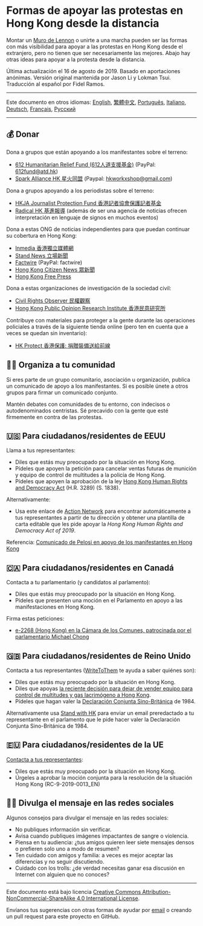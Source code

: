 # Formas de apoyar las protestas en Hong Kong desde la distancia

Montar un [Muro de Lennon](https://www.elmundo.es/internacional/2019/07/14/5d2b199321efa0ac218b46c6.html) o unirte a una marcha pueden ser las formas con más visibilidad para apoyar a las protestas en Hong Kong desde el extranjero, pero no tienen que ser necesariamente las mejores. Abajo hay otras ideas para apoyar a la protesta desde la distancia.

Última actualización el 16 de agosto de 2019. Basado en aportaciones anónimas. Versión original mantenida por Jason Li y Lokman Tsui. Traducción al español por Fidel Ramos.

---

Este documento en otros idiomas: [English](README.md), [繁體中文](README-繁體中文.md), [Português](README-Portugues.md), [Italiano](README-Italiano.md), [Deutsch](README-Deutsch.md), [Français](README-Francais.md), [Русский](README-Русский.md)

---

## 💰 Donar

Dona a grupos que están apoyando a los manifestantes sobre el terreno:

- [612 Humanitarian Relief Fund (612人道支援基金)](https://www.facebook.com/612Fund/) (PayPal: 612fund@atd.hk)
- [Spark Alliance HK 星火同盟](https://www.facebook.com/sparkalliancehk/posts/2042900022663786) (Paypal: hkworkxshop@gmail.com)

Dona a grupos apoyando a los periodistas sobre el terreno:

- [HKJA Journalist Protection Fund 香港記者協會保護記者基金](https://gogetfunding.com/hkjaraisefund/)
- [Radical HK 基進報導](https://radicalhk.com/about/donation/) (además de ser una agencia de noticias ofrecen interpretación en lenguaje de signos en muchos eventos)

Dona a estas ONG de noticias independientes para que puedan continuar su cobertura en Hong Kong:

- [Inmedia 香港獨立媒體網](http://www.inmediahk.net/donate) 
- [Stand News 立場新聞](https://mystand.thestandnews.com/) 
- [Factwire](https://www.factwire.org/backus/) (PayPal: factwire)
- [Hong Kong Citizen News 眾新聞](https://www.hkcnews.com/aboutus/)
- [Hong Kong Free Press](https://www.hongkongfp.com/support-hkfp/)

Dona a estas organizaciones de investigación de la sociedad civil:

- [Civil Rights Observer 民權觀察](https://www.hkcro.org/fundraising/)
- [Hong Kong Public Opinion Research Institute 香港民意研究所](https://www.pori.hk/donation) 

Contribuye con materiales para proteger a la gente durante las operaciones policiales a través de la siguiente tienda online (pero ten en cuenta que a veces se quedan sin inventario):

- [HK Protect 香港保護: 捐贈裝備送給前線](https://hkprotect.org/shop/%e4%bf%9d%e8%ad%b7%e8%a3%9d%e5%82%99/%e6%8d%90%e8%b4%88%e8%a3%9d%e5%82%99%e9%80%81%e7%b5%a6%e5%89%8d%e7%b7%9a/)

## 🧓🏻 Organiza a tu comunidad

Si eres parte de un grupo comunitario, asociación u organización, publica un comunicado de apoyo a los manifestantes. Si es posible únete a otros grupos para firmar un comunicado conjunto.

Mantén debates con comunidades de tu entorno, con indecisos o autodenominados centristas. Sé precavido con la gente que esté fírmemente en contra de las protestas.

## 🇺🇸 Para ciudadanos/residentes de EEUU

Llama a tus representantes:

- Diles que estás muy preocupado por la situación en Hong Kong.
- Pídeles que apoyen la petición para cancelar ventas futuras de munición y equipo de control de multitudes a la policía de Hong Kong.
- Pídeles que apoyen la aprobación de la ley [Hong Kong Human Rights and Democracy Act](https://www.rubio.senate.gov/public/_cache/files/7030f464-ac78-4af9-a5d1-55151ca3b6f8/C89816EECDFDE0D75FB8EC98DDEC4803.mdm19812.pdf) (H.R. 3289) (S. 1838).

Alternativamente:

- Usa este enlace de [Action Network](https://actionnetwork.org/letters/co-sponsor-hong-kong-human-rights-and-democracy-act-of-2019) para encontrar automáticamente a tus representantes a partir de tu dirección y obtener una plantilla de carta editable que les pide apoyar la *Hong Kong Human Rights and Democracy Act of 2019*.

Referencia: [Comunicado de Pelosi en apoyo de los manifestantes en Hong Kong](https://www.speaker.gov/newsroom/8519-3/)

## 🇨🇦 Para ciudadanos/residentes en Canadá

Contacta a tu parlamentario (y candidatos al parlamento):

- Diles que estás muy preocupado por la situación en Hong Kong.
- Pídeles que presenten una moción en el Parlamento en apoyo a las manifestaciones en Hong Kong.

Firma estas peticiones:

- [e-2268 (Hong Kong) en la Cámara de los Comunes, patrocinada por el parlamentario Michael Chong](https://petitions.ourcommons.ca/en/Petition/Details?Petition=e-2268)

## 🇬🇧 Para ciudadanos/residentes de Reino Unido

Contacta a tus representantes ([WriteToThem](https://www.writetothem.com/) te ayuda a saber quiénes son):

- Diles que estás muy preocupado por la situación en Hong Kong.
- Diles que apoyas [la reciente decisión para dejar de vender equipo para control de multitudes y gas lacrimógeno a Hong Kong](https://www.theguardian.com/world/2019/jun/25/uk-halts-sales-of-teargas-to-hong-kong-amid-police-brutality-claims).
- Pídeles que hagan valer la [Declaración Conjunta Sino-Británica](https://es.wikipedia.org/wiki/Declaraci%C3%B3n_Conjunta_Sino-Brit%C3%A1nica) de 1984.

Alternativamente usa [Stand with HK](https://petition.standwithhk.org/) para enviar un email preredactado a tu representante en el parlamento que le pide hacer valer la Declaración Conjunta Sino-Británica de 1984.

## 🇪🇺 Para ciudadanos/residentes de la UE

[Contacta a tus representantes](http://www.europarl.europa.eu/meps/es/search/advanced):

- Diles que estás muy preocupado por la situación en Hong Kong.
- Úrgeles a aprobar la moción conjunta para la resolución de la situación Hong Kong (RC-9-2019-0013_EN)

## 🤳🏼 Divulga el mensaje en las redes sociales

Algunos consejos para divulgar el mensaje en las redes sociales:

- No publiques información sin verificar.
- Avisa cuando publiques imágenes impactantes de sangre o violencia.
- Piensa en tu audiencia: ¿tus amigos quieren leer siete mensajes densos o prefieren solo uno a modo de resumen?
- Ten cuidado con amigos y familia: a veces es mejor aceptar las diferencias y no seguir discutiendo.
- Cuidado con los trolls: ¿de verdad necesitas ganar esa discusión en Internet con alguien que no conoces?

---

Este documento está bajo licencia [Creative Commons Attribution-NonCommercial-ShareAlike 4.0 International License](http://creativecommons.org/licenses/by-nc-sa/4.0/).

Envíanos tus sugerencias con otras formas de ayudar por [email](mailto:hi@hongkonggong.com) o creando un pull request para este proyecto en GitHub.

